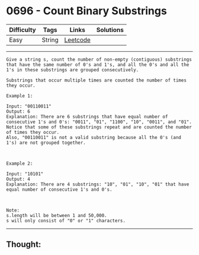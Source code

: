 # 0696 - Count Binary Substrings

Difficulty  | Tags | Links | Solutions
----------- | ---- | ----- | -----
Easy | String | [Leetcode](https://leetcode.com/problems/count-binary-substrings/description/) |


-----------

```
Give a string s, count the number of non-empty (contiguous) substrings that have the same number of 0's and 1's, and all the 0's and all the 1's in these substrings are grouped consecutively. 

Substrings that occur multiple times are counted the number of times they occur.

Example 1:

Input: "00110011"
Output: 6
Explanation: There are 6 substrings that have equal number of consecutive 1's and 0's: "0011", "01", "1100", "10", "0011", and "01".
Notice that some of these substrings repeat and are counted the number of times they occur.
Also, "00110011" is not a valid substring because all the 0's (and 1's) are not grouped together.



Example 2:

Input: "10101"
Output: 4
Explanation: There are 4 substrings: "10", "01", "10", "01" that have equal number of consecutive 1's and 0's.



Note:
s.length will be between 1 and 50,000.
s will only consist of "0" or "1" characters.
```

-----------

## Thought:
